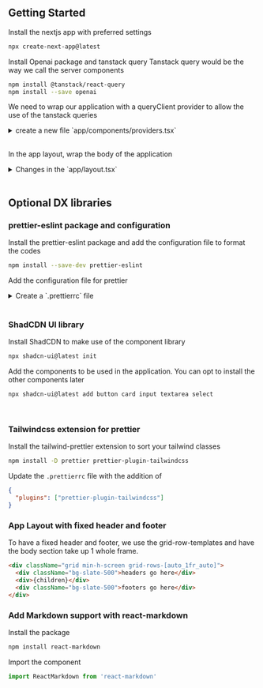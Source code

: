 ## Getting Started

Install the nextjs app with preferred settings

```bash
npx create-next-app@latest
```

Install Openai package and tanstack query
Tanstack query would be the way we call the server components

```bash
npm install @tanstack/react-query
npm install --save openai
```

We need to wrap our application with a queryClient provider to allow the use of the tanstack queries

<details>
<summary>create a new file `app/components/providers.tsx`</summary>

```typescript
'use client'

import { QueryClient, QueryClientProvider } from '@tanstack/react-query'
import { ReactNode } from 'react'

const queryClient = new QueryClient()

type IProvidersProps = {
  children: ReactNode
}

function Providers({ children }: IProvidersProps) {
  return (
    <QueryClientProvider client={queryClient}>{children}</QueryClientProvider>
  )
}

export default Providers
```

</details>

<br />

In the app layout, wrap the body of the application

<details>
<summary>
Changes in the `app/layout.tsx`
</summary>

```typescript
    <html lang="en">
      <Providers>
        <body className={inter.className}>{children}</body>
      </Providers>
    </html>
```

</details>

<br />

## Optional DX libraries

### prettier-eslint package and configuration

Install the prettier-eslint package and add the configuration file to format the codes

```bash
npm install --save-dev prettier-eslint
```

Add the configuration file for prettier

<details>
<summary>
Create a `.prettierrc` file</summary>

```json
{
  "trailingComma": "es5",
  "tabWidth": 2,
  "semi": false,
  "singleQuote": true
}
```

</details>

<br/>

### ShadCDN UI library

Install ShadCDN to make use of the component library

```bash
npx shadcn-ui@latest init
```

Add the components to be used in the application.
You can opt to install the other components later

```
npx shadcn-ui@latest add button card input textarea select
```

<br />

### Tailwindcss extension for prettier

Install the tailwind-prettier extension to sort your tailwind classes

```bash
npm install -D prettier prettier-plugin-tailwindcss
```

Update the `.prettierrc` file with the addition of

```json
{
  "plugins": ["prettier-plugin-tailwindcss"]
}
```

### App Layout with fixed header and footer

To have a fixed header and footer, we use the grid-row-templates and have the body section take up 1 whole frame.

```html
<div className="grid min-h-screen grid-rows-[auto_1fr_auto]">
  <div className="bg-slate-500">headers go here</div>
  <div>{children}</div>
  <div className="bg-slate-500">footers go here</div>
</div>
```

### Add Markdown support with react-markdown

Install the package

```bash
npm install react-markdown
```

Import the component

```typescript
import ReactMarkdown from 'react-markdown'
```
